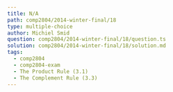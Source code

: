 ```yaml
---
title: N/A
path: comp2804/2014-winter-final/18
type: multiple-choice
author: Michiel Smid
question: comp2804/2014-winter-final/18/question.ts
solution: comp2804/2014-winter-final/18/solution.md
tags:
  - comp2804
  - comp2804-exam
  - The Product Rule (3.1)
  - The Complement Rule (3.3)
---
```

